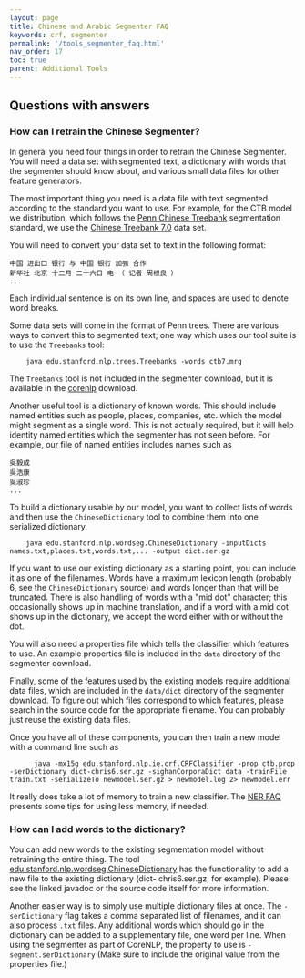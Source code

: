 ```yaml
---
layout: page
title: Chinese and Arabic Segmenter FAQ
keywords: crf, segmenter
permalink: '/tools_segmenter_faq.html'
nav_order: 17
toc: true
parent: Additional Tools
---
```


## Questions with answers

### How can I retrain the Chinese Segmenter?

In general you need four things in order to retrain the Chinese Segmenter. You
will need a data set with segmented text, a dictionary with words that the
segmenter should know about, and various small data files for other feature
generators.

The most important thing you need is a data file with text segmented according
to the standard you want to use. For example, for the CTB model we
distribution, which follows the [Penn Chinese
Treebank](http://www.cis.upenn.edu/~chinese/) segmentation standard, we use
the [Chinese Treebank 7.0](http://catalog.ldc.upenn.edu/LDC2010T07) data set.

You will need to convert your data set to text in the following format:  

    
    中国 进出口 银行 与 中国 银行 加强 合作
    新华社 北京 十二月 二十六日 电 （ 记者 周根良 ）
    ...
    

Each individual sentence is on its own line, and spaces are used to denote
word breaks.

Some data sets will come in the format of Penn trees. There are various ways
to convert this to segmented text; one way which uses our tool suite is to use
the `Treebanks` tool:

    
        java edu.stanford.nlp.trees.Treebanks -words ctb7.mrg
    

The `Treebanks` tool is not included in the segmenter download, but it is
available in the [corenlp](corenlp.html) download.

Another useful tool is a dictionary of known words. This should include named
entities such as people, places, companies, etc. which the model might segment
as a single word. This is not actually required, but it will help identity
named entities which the segmenter has not seen before. For example, our file
of named entities includes names such as

    
    吳毅成
    吳浩康
    吳淑珍
    ...
    

To build a dictionary usable by our model, you want to collect lists of words
and then use the `ChineseDictionary` tool to combine them into one serialized
dictionary.

    
        java edu.stanford.nlp.wordseg.ChineseDictionary -inputDicts names.txt,places.txt,words.txt,... -output dict.ser.gz
    

If you want to use our existing dictionary as a starting point, you can
include it as one of the filenames. Words have a maximum lexicon length
(probably 6, see the `ChineseDictionary` source) and words longer than that
will be truncated. There is also handling of words with a "mid dot" character;
this occasionally shows up in machine translation, and if a word with a mid
dot shows up in the dictionary, we accept the word either with or without the
dot.

You will also need a properties file which tells the classifier which features
to use. An example properties file is included in the `data` directory of the
segmenter download.

Finally, some of the features used by the existing models require additional
data files, which are included in the `data/dict` directory of the segmenter
download. To figure out which files correspond to which features, please
search in the source code for the appropriate filename. You can probably just
reuse the existing data files.

Once you have all of these components, you can then train a new model with a
command line such as

    
          java -mx15g edu.stanford.nlp.ie.crf.CRFClassifier -prop ctb.prop -serDictionary dict-chris6.ser.gz -sighanCorporaDict data -trainFile train.txt -serializeTo newmodel.ser.gz > newmodel.log 2> newmodel.err
    

It really does take a lot of memory to train a new classifier. The [NER
FAQ](http://nlp.stanford.edu/software/crf-faq.html#d) presents some tips for
using less memory, if needed.

### How can I add words to the dictionary?

You can add new words to the existing segmentation model without retraining
the entire thing. The tool
[edu.stanford.nlp.wordseg.ChineseDictionary](https://nlp.stanford.edu/nlp/javadoc/javanlp/edu/stanford/nlp/wordseg/ChineseDictionary.html)
has the functionality to add a new file to the existing dictionary (dict-
chris6.ser.gz, for example). Please see the linked javadoc or the source code
itself for more information.

Another easier way is to simply use multiple dictionary files at once. The
`-serDictionary` flag takes a comma separated list of filenames, and it can
also process `.txt` files. Any additional words which should go in the
dictionary can be added to a supplementary file, one word per line. When using
the segmenter as part of CoreNLP, the property to use is
`-segment.serDictionary` (Make sure to include the original value from the
properties file.)

